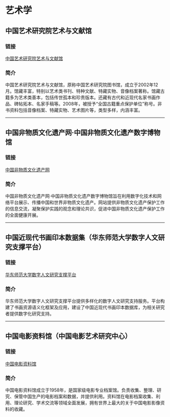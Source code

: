 # 艺术学

## 中国艺术研究院艺术与文献馆

### 链接
[中国艺术研究院艺术与文献馆](https://lib.zgysyjy.org.cn/index.html@home1)

### 简介
中国艺术研究院艺术与文献馆，原称中国艺术研究院图书馆，成立于2002年12月。馆藏丰富，特别以艺术类书刊、特种文献、特藏实物、音像档案著称。馆藏古籍多为艺术类善本，包括传世孤本和珍贵版本。还藏有古代和近现代名家书画作品、碑帖拓本、名家手稿等。2008年，被授予“全国古籍重点保护单位”称号。非书资料包括音像档案、特藏实物、艺术图片等，类型多样，内涵丰富。

---

## 中国非物质文化遗产网·中国非物质文化遗产数字博物馆

### 链接
[中国非物质文化遗产网](www.ihchina.cn)

### 简介
中国非物质文化遗产网·中国非物质文化遗产数字博物馆旨在利用数字化技术和网络平台展示、传播中国和世界非物质文化遗产。网站提供非物质文化遗产保护工作的信息交流，凝聚保护实践的观念和理论共识，促进中国非物质文化遗产保护工作的全面健康开展。

---

## 中国近现代书画印本数据集（华东师范大学数字人文研究支撑平台）

### 链接
[华东师范大学数字人文研究支撑平台](https://dhrc.ecnu.edu.cn/dhrsp/#/frontend/paint)

### 简介
华东师范大学数字人文研究支撑平台提供多样化的数字人文研究支持服务。平台构建了书画资源语义化框架及应用，建设了中国近现代书画印本数据库，为相关研究者提供数字化研究支持。

---

## 中国电影资料馆（中国电影艺术研究中心）

### 链接
[中国电影资料馆](https://www.cfa.org.cn/cfa/gz/dymlcx/index.html)

### 简介
中国电影资料馆成立于1958年，是国家级电影专业档案馆。负责收集、整理、研究、保管中国生产的电影档案和数据，并提供利用。资料馆在电影档案收集、利用、理论研究、学术交流等领域全面发展，拥有世界上最大的关于中国电影影像资料的收藏。
